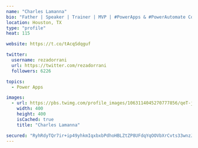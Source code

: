 ```yaml
---
name: "Charles Lamanna"
bio: "Father | Speaker | Trainer | MVP | #PowerApps & #PowerAutomate Community Super User | YouTuber Right-pointing triangle http://youtube.com/c/rezadorrani | Learn - Share - Clockwise rightwards and leftwards open circle arrows"
location: Houston, TX
type: "profile"
heat: 115

website: https://t.co/tAcqSdqguf

twitter:
  username: rezadorrani
  url: https://twitter.com/rezadorrani
  followers: 6226

topics:
  - Power Apps

images:
  - url: https://pbs.twimg.com/profile_images/1063114045270777856/qeT-jpWr_400x400.jpg
    width: 400
    height: 400
    isCached: true
    title: "Charles Lamanna"

secured: "RyhRdyTQr7ir+ip49yhkmIqxbxbPdhoHBLZtZP8UFdqYqOOVbXrCvts33wnzJJDcwgX5VFALWsj9sYDb2rNW6iEiNOZHJ31nUsynheI6KgwYGxDEjqGnNYJrEmfNKzfc0FE7LhDGB22bN652NKFY6WrZLOye5grK4je5pK3oBdmynZQq7kVTAm+A03vvoAwTjIOjUEyNhRal2x5rVJRlNccCWBpki0ZXX+J0H0QsTlB2l8UWnuOD3fTLj2pRfm3+3vrfmvZaiMc1pM3tvJS2BAPdZ2c+D7UdA9/u/r54VM9ovUDrpPC4LVsk70/DsPkvH6UZjaIQc7p9tbMSVtafO5kyasfr4xJSbAJjj5yBJmas7+rPIn29aq7RxQpO5QApQUS+8WgVUv/wcf51UkfMds6oYx2tbRnFu+8622S8vRY=;II134Fs9lyhenlwpPasgUw=="
---
```



